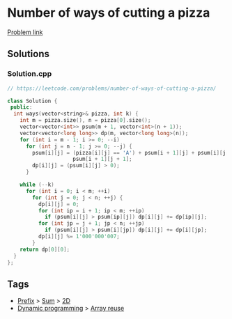 # Number of ways of cutting a pizza

[Problem link](https://leetcode.com/problems/number-of-ways-of-cutting-a-pizza/)

## Solutions


### Solution.cpp
```cpp
// https://leetcode.com/problems/number-of-ways-of-cutting-a-pizza/

class Solution {
 public:
  int ways(vector<string>& pizza, int k) {
    int m = pizza.size(), n = pizza[0].size();
    vector<vector<int>> psum(m + 1, vector<int>(n + 1));
    vector<vector<long long>> dp(m, vector<long long>(n));
    for (int i = m - 1; i >= 0; --i)
      for (int j = n - 1; j >= 0; --j) {
        psum[i][j] = (pizza[i][j] == 'A') + psum[i + 1][j] + psum[i][j + 1] -
                     psum[i + 1][j + 1];
        dp[i][j] = (psum[i][j] > 0);
      }

    while (--k)
      for (int i = 0; i < m; ++i)
        for (int j = 0; j < n; ++j) {
          dp[i][j] = 0;
          for (int ip = i + 1; ip < m; ++ip)
            if (psum[i][j] > psum[ip][j]) dp[i][j] += dp[ip][j];
          for (int jp = j + 1; jp < n; ++jp)
            if (psum[i][j] > psum[i][jp]) dp[i][j] += dp[i][jp];
          dp[i][j] %= 1'000'000'007;
        }
    return dp[0][0];
  }
};
```
## Tags

* [Prefix](/README.md#Prefix) > [Sum](/README.md#Prefix-Sum) > [2D](/README.md#Prefix-Sum-2D)
* [Dynamic programming](/README.md#Dynamic_programming) > [Array reuse](/README.md#Dynamic_programming-Array_reuse)
